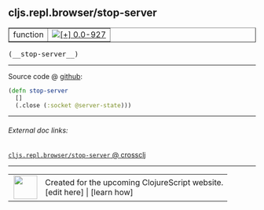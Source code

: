 ## cljs.repl.browser/stop-server



 <table border="1">
<tr>
<td>function</td>
<td><a href="https://github.com/cljsinfo/cljs-api-docs/tree/0.0-927"><img valign="middle" alt="[+] 0.0-927" title="Added in 0.0-927" src="https://img.shields.io/badge/+-0.0--927-lightgrey.svg"></a> </td>
</tr>
</table>


 <samp>
(__stop-server__)<br>
</samp>

---







Source code @ [github](https://github.com/clojure/clojurescript/blob/r1449/src/clj/cljs/repl/browser.clj#L272-L274):

```clj
(defn stop-server
  []
  (.close (:socket @server-state)))
```

<!--
Repo - tag - source tree - lines:

 <pre>
clojurescript @ r1449
└── src
    └── clj
        └── cljs
            └── repl
                └── <ins>[browser.clj:272-274](https://github.com/clojure/clojurescript/blob/r1449/src/clj/cljs/repl/browser.clj#L272-L274)</ins>
</pre>

-->

---



###### External doc links:

[`cljs.repl.browser/stop-server` @ crossclj](http://crossclj.info/fun/cljs.repl.browser/stop-server.html)<br>

---

 <table>
<tr><td>
<img valign="middle" align="right" width="48px" src="http://i.imgur.com/Hi20huC.png">
</td><td>
Created for the upcoming ClojureScript website.<br>
[edit here] | [learn how]
</td></tr></table>

[edit here]:https://github.com/cljsinfo/cljs-api-docs/blob/master/cljsdoc/cljs.repl.browser/stop-server.cljsdoc
[learn how]:https://github.com/cljsinfo/cljs-api-docs/wiki/cljsdoc-files

<!--

This information was too distracting to show to readers, but I'll leave it
commented here since it is helpful to:

- pretty-print the data used to generate this document
- and show how to retrieve that data



The API data for this symbol:

```clj
{:ns "cljs.repl.browser",
 :name "stop-server",
 :type "function",
 :signature ["[]"],
 :source {:code "(defn stop-server\n  []\n  (.close (:socket @server-state)))",
          :title "Source code",
          :repo "clojurescript",
          :tag "r1449",
          :filename "src/clj/cljs/repl/browser.clj",
          :lines [272 274]},
 :full-name "cljs.repl.browser/stop-server",
 :full-name-encode "cljs.repl.browser/stop-server",
 :history [["+" "0.0-927"]]}

```

Retrieve the API data for this symbol:

```clj
;; from Clojure REPL
(require '[clojure.edn :as edn])
(-> (slurp "https://raw.githubusercontent.com/cljsinfo/cljs-api-docs/catalog/cljs-api.edn")
    (edn/read-string)
    (get-in [:symbols "cljs.repl.browser/stop-server"]))
```

-->
